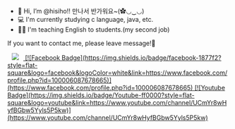 - 👋 Hi, I’m @hisiho!! 만나서 반가워요~(✿◡‿◡)
- 💻 I'm currently studying c language, java, etc.
- 👩‍🏫 I'm teaching English to students.(my second job)

If you want to contact me, please leave message!💬

  <a href="https://www.instagram.com/siho_oh/">
    <img 
        src="http://img.shields.io/badge/-Instagram-white?style=flat&logo=Instagram&link=https://www.instagram.com/siho_oh/"
        style="height : auto; margin-left : 10px; margin-right : 10px;"/> [![Facebook Badge](https://img.shields.io/badge/facebook-1877f2?style=flat-square&logo=facebook&logoColor=white&link=https://www.facebook.com/profile.php?id=100006087678665)](https://www.facebook.com/profile.php?id=100006087678665) [![Youtube Badge](https://img.shields.io/badge/Youtube-ff0000?style=flat-square&logo=youtube&link=https://www.youtube.com/channel/UCmYr8wHyfBGbw5Yyls5P5kw)](https://www.youtube.com/channel/UCmYr8wHyfBGbw5Yyls5P5kw)
